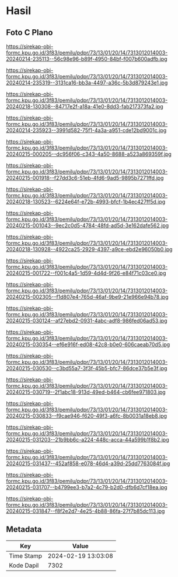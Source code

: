 # Hasil

## Foto C Plano

https://sirekap-obj-formc.kpu.go.id/3f83/pemilu/pdpr/73/13/01/20/14/7313012014003-20240214-235113--56c98e96-b89f-4950-84bf-f007b600adfb.jpg

https://sirekap-obj-formc.kpu.go.id/3f83/pemilu/pdpr/73/13/01/20/14/7313012014003-20240214-235319--3131ca16-bb3a-4497-a36c-5b3d879243e1.jpg

https://sirekap-obj-formc.kpu.go.id/3f83/pemilu/pdpr/73/13/01/20/14/7313012014003-20240218-130308--84717e2f-a18a-41e0-8dd3-fab217373fa2.jpg

https://sirekap-obj-formc.kpu.go.id/3f83/pemilu/pdpr/73/13/01/20/14/7313012014003-20240214-235923--3991d582-75f1-4a3a-a951-cde12bd9001c.jpg

https://sirekap-obj-formc.kpu.go.id/3f83/pemilu/pdpr/73/13/01/20/14/7313012014003-20240215-000205--dc956f06-c343-4a50-8688-a523a869359f.jpg

https://sirekap-obj-formc.kpu.go.id/3f83/pemilu/pdpr/73/13/01/20/14/7313012014003-20240215-001918--f27dd3c6-51eb-4fd6-9ad5-9895b7271ffd.jpg

https://sirekap-obj-formc.kpu.go.id/3f83/pemilu/pdpr/73/13/01/20/14/7313012014003-20240218-130523--6224e64f-e72b-4993-bfcf-1b4ec427ff5d.jpg

https://sirekap-obj-formc.kpu.go.id/3f83/pemilu/pdpr/73/13/01/20/14/7313012014003-20240215-001043--9ec2c0d5-4784-48fd-ad5d-3e162dafe562.jpg

https://sirekap-obj-formc.kpu.go.id/3f83/pemilu/pdpr/73/13/01/20/14/7313012014003-20240218-130928--4922ca25-2929-4397-a9ce-ebd2e96050b0.jpg

https://sirekap-obj-formc.kpu.go.id/3f83/pemilu/pdpr/73/13/01/20/14/7313012014003-20240215-001722--f001c4a5-1d59-4d4d-9f26-e84f71c03ce0.jpg

https://sirekap-obj-formc.kpu.go.id/3f83/pemilu/pdpr/73/13/01/20/14/7313012014003-20240215-002305--f1d807e4-765d-46af-9be9-21e966e94b78.jpg

https://sirekap-obj-formc.kpu.go.id/3f83/pemilu/pdpr/73/13/01/20/14/7313012014003-20240215-030124--af27ebd2-0931-4abc-adf8-986fed06ad53.jpg

https://sirekap-obj-formc.kpu.go.id/3f83/pemilu/pdpr/73/13/01/20/14/7313012014003-20240215-030354--ef6e916f-ed08-42c8-b0e0-606caeab70d5.jpg

https://sirekap-obj-formc.kpu.go.id/3f83/pemilu/pdpr/73/13/01/20/14/7313012014003-20240215-030530--c3bd55a7-3f3f-45b5-bfc7-86dce37b5e3f.jpg

https://sirekap-obj-formc.kpu.go.id/3f83/pemilu/pdpr/73/13/01/20/14/7313012014003-20240215-030719--2f1abc18-913d-49ed-b464-cb6fee971803.jpg

https://sirekap-obj-formc.kpu.go.id/3f83/pemilu/pdpr/73/13/01/20/14/7313012014003-20240215-030833--f9cae946-f620-49f3-a6fc-8b0031a18eb8.jpg

https://sirekap-obj-formc.kpu.go.id/3f83/pemilu/pdpr/73/13/01/20/14/7313012014003-20240215-031203--21b9bb6c-a224-448c-acca-44a599b1f8b2.jpg

https://sirekap-obj-formc.kpu.go.id/3f83/pemilu/pdpr/73/13/01/20/14/7313012014003-20240215-031437--452af858-e078-46d4-a39d-25dd7763084f.jpg

https://sirekap-obj-formc.kpu.go.id/3f83/pemilu/pdpr/73/13/01/20/14/7313012014003-20240215-031707--b4799ee3-b7a2-4c79-b2d0-dfb6d7cf18ea.jpg

https://sirekap-obj-formc.kpu.go.id/3f83/pemilu/pdpr/73/13/01/20/14/7313012014003-20240215-031847--f8f2e2d7-4e25-4b88-86fa-27f7b85dc113.jpg


## Metadata

| Key        | Value               |
| ---------- | ------------------- |
| Time Stamp | 2024-02-19 13:03:08 |
| Kode Dapil | 7302                |



